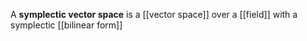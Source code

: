 A **symplectic vector space** is a [[vector space]] over a [[field]] with a symplectic [[bilinear form]]